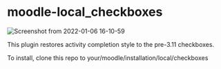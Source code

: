 # moodle-local_checkboxes

![Screenshot from 2022-01-06 16-10-59](https://user-images.githubusercontent.com/33644013/148452637-45bc86ab-7d99-4afd-8185-3569ffc708c3.png)

This plugin restores activity completion style to the pre-3.11 checkboxes.

To install, clone this repo to your/moodle/installation/local/checkboxes

